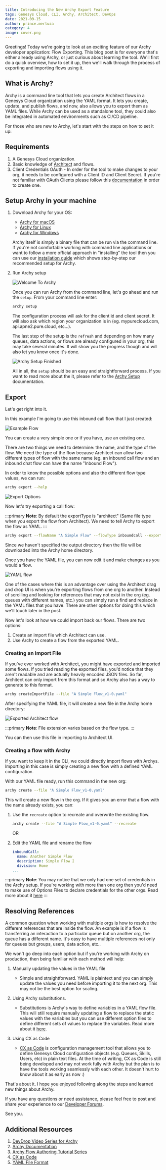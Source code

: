 ```yaml
---
title: Introducing the New Archy Export Feature
tags: Genesys Cloud, CLI, Archy, Architect, DevOps
date: 2021-09-15
author: prince.merluza
category: 4
image: cover.png
---
```


Greetings! Today we're going to look at an exciting feature of our Archy developer application: Flow Exporting. This blog post is for everyone that's either already using Archy, or just curious about learning the tool. We'll first do a quick overview, how to set it up, then we'll walk through the process of exporting and importing flows using it.

## What is Archy?

Archy is a command line tool that lets you create Architect flows in a Genesys Cloud organization using the YAML format. It lets you create, update, and publish flows, and now, also allows you to export them as YAML files. While Archy can be used as a standalone tool, they could also be integrated in automated environments such as CI/CD pipeline.

For those who are new to Archy, let's start with the steps on how to set it up:

## Requirements

1. A Genesys Cloud organization.
2. Basic knowledge of [Architect](https://help.mypurecloud.com/articles/architect-overview/) and flows.
3. Client Credentials OAuth - In order for the tool to make changes to your org, it needs to be configured with a Client ID and Client Secret. If you're not familiar with OAuth Clients please follow this [documentation](https://help.mypurecloud.com/articles/create-an-oauth-client/) in order to create one.

## Setup Archy in your machine

1. Download Archy for your OS:
   - [Archy for macOS](https://sdk-cdn.mypurecloud.com/archy/latest/archy-macos.zip)
   - [Archy for Linux](https://sdk-cdn.mypurecloud.com/archy/latest/archy-linux.zip)
   - [Archy for Windows](https://sdk-cdn.mypurecloud.com/archy/latest/archy-win.zip)

    Archy itself is simply a binary file that can be run via the command line. If you're not comfortable working with command line applications or want to follow a more official approach in "installing" the tool then you can use our [installation guide](/devapps/archy/install) which shows step-by-step our recommended setup for Archy.

2. Run Archy setup

    ![Welcome To Archy](welcome_to_archy.png)

    Once you can run Archy from the command line, let's go ahead and run the `setup`. From your command line enter:

    ```bash
    archy setup
    ```

    The configuration process will ask for the client id and client secret. It will also ask which region your organization is in (eg. mypurecloud.com, api.apne2.pure.cloud, etc...).

    The last step of the setup is the `refresh` and depending on how many queues, data actions, or flows are already configured in your org, this may take several minutes. It will show you the progress though and will also let you know once it's done.

    ![Archy Setup Finished](archy_setup_finish.png)

    All in all, the `setup` should be an easy and straightforward process. If you want to read more about the it, please refer to the [Archy Setup](/devapps/archy/setup) documentation.

## Export

Let's get right into it.

In this example I'm going to use this inbound call flow that I just created:

![Example Flow](architect_flow.png)

You can create a very simple one or if you have, use an existing one.

There are two things we need to determine: the name, and the type of the flow. We need the type of the flow because Architect can allow two different types of flow with the same name (eg. an inbound call flow and an inbound chat flow can have the name "Inbound Flow").

In order to know the possible options and also the different flow type values, we can run:

```bash
archy export --help
```

![Export Options](export_options.png)

Now let's try exporting a call flow:

:::primary
**Note**: By default the exportType is "architect" (Same file type when you export the flow from Architect). We need to tell Archy to export the flow as YAML.
:::

```bash
archy export --flowName "A Simple Flow" --flowType inboundcall --exportType yaml
```

Since we haven't specified the output directory then the file will be downloaded into the Archy home directory.

Once you have the YAML file, you can now edit it and make changes as you would a flow.

![YAML flow](sample_yaml_flow.png)

One of the cases where this is an advantage over using the Architect drag and drop UI is when you're exporting flows from one org to another. Instead of scrolling and looking for references that may not exist in the org (eg. queues with different names, etc.) you can simply run a find and replace in the YAML files that you have. There are other options for doing this which we'll touch later in the post.

Now let's look at how we could import back our flows. There are two options:

1. Create an import file which Architect can use.
2. Use Archy to create a flow from the exported YAML.

### Creating an Import File

If you've ever worked with Architect, you might have exported and imported some flows. If you tried reading the exported files, you'd notice that they aren't readable and are actually heavily encoded JSON files. So far, Architect can only import from this format and so Archy also has a way to generate to this format.

```bash
archy createImportFile --file "A Simple Flow_v1-0.yaml"
```

After specifying the YAML file, it will create a new file in the Archy home directory:

![Exported Architect flow](exported_architect_flow.png)

:::primary
**Note**: File extension varies based on the flow type.
:::

You can then use this file in importing to Architect UI.

### Creating a flow with Archy

If you want to keep it in the CLI, we could directly import flows with Archys. Importing in this case is simply creating a new flow with a defined YAML configuration.

With our YAML file ready, run this command in the new org:

```bash
archy create --file "A Simple Flow_v1-0.yaml"
```

This will create a new flow in the org. If it gives you an error that a flow with the name already exists, you can:

1. Use the `recreate` option to recreate and overwrite the existing flow.

    ```bash
    archy create --file "A Simple Flow_v1-0.yaml" --recreate
    ```

    OR

2. Edit the YAML file and rename the flow

    ```YAML
    inboundCall:
      name: Another Simple Flow
      description: Simple Flow 2
      division: Home
    ...
    ```

:::primary
**Note**: You may notice that we only had one set of credentials in the Archy setup. If you're working with more than one org then you'd need to make use of Options Files to declare credentials for the other orgs. Read more about it [here](/devapps/archy/commandOverview#parameter-values-and-the-options-file)
:::

## Resolving References

A common question when working with multiple orgs is how to resolve the different references that are inside the flow. An example is if a flow is transferring an interaction to a particular queue but on another org, the queue has a different name. It's easy to have multiple references not only for queues but groups, users, data action, etc..

We won't go deep into each option but if you're working with Archy on production, then being familiar with each method will help:

1. Manually updating the values in the YAML file
   - Simple and straightforward. YAML is plaintext and you can simply update the values you need before importing it to the next org. This may not be the best option for scaling.

2. Using Archy substitutions.
   - Substitutions is Archy's way to define variables in a YAML flow file. This will still require manually updating a flow to replace the static values with the variables but you can use different option files to define different sets of values to replace the variables. Read more about it [here](/devapps/archy/flowAuthoring/lesson_07_substitutions).

3. Using CX as Code
   - [CX as Code](/blog/2021-04-16-cx-as-code/) is configuration management tool that allows you to define Genesys Cloud configuration objects (e.g. Queues, Skills, Users, etc) in plain text files. At the time of writing, CX as Code is still being developed and may not work fully with Archy but the plan is to have the tools working seamlessly with each other. It doesn't hurt to know about it as early as now :)

That's about it. I hope you enjoyed following along the steps and learned new things about Archy.

If you have any questions or need assistance, please feel free to post and share your experience to our [Developer Forums](/forum/).

See you.

## Additional Resources

1. [DevDrop Video Series for Archy](https://www.youtube.com/watch?v=3NwGJ9X1O0s)
2. [Archy Documentation](/devapps/archy/)
3. [Archy Flow Authoring Tutorial Series](/devapps/archy/flowAuthoring/)
4. [CX as Code](/api/rest/CX-as-Code/)
5. [YAML File Format](https://en.wikipedia.org/wiki/YAML)
